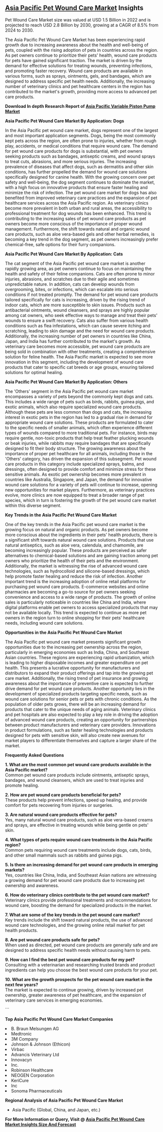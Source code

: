 <h2><a href="https://www.verifiedmarketreports.com/download-sample/?rid=369360&amp;utm_source=Github-Feb&amp;utm_medium=219" target="_blank">Asia Pacific Pet Wound Care Market</a> Insights</h2><p>Pet Wound Care Market size was valued at USD 1.5 Billion in 2022 and is projected to reach USD 2.8 Billion by 2030, growing at a CAGR of 8.5% from 2024 to 2030.</p><p><p>The Asia Pacific Pet Wound Care Market has been experiencing rapid growth due to increasing awareness about the health and well-being of pets, coupled with the rising adoption of pets in countries across the region. As pet owners continue to prioritize their pets' health, wound care products for pets have gained significant traction. The market is driven by the demand for effective solutions for treating wounds, preventing infections, and promoting faster recovery. Wound care products are available in various forms, such as sprays, ointments, gels, and bandages, which are designed to address specific pet health needs. Additionally, the increasing number of veterinary clinics and pet healthcare centers in the region has contributed to the market's growth, providing more access to advanced pet care products. <p><strong>Download In depth Research Report of <a href="https://www.verifiedmarketreports.com/download-sample/?rid=236118&amp;utm_source=Pulse-Dec&amp;utm_medium=219" target="_blank">Asia Pacific Variable Piston Pump Market</a></strong></p></p> <p><strong>Asia Pacific Pet Wound Care Market By Application: Dogs</strong></p> <p>In the Asia Pacific pet wound care market, dogs represent one of the largest and most important application segments. Dogs, being the most commonly kept pets across the region, are often prone to injuries, whether from rough play, accidents, or medical conditions that require wound care. The demand for pet wound care products for dogs is substantial, with pet owners seeking products such as bandages, antiseptic creams, and wound sprays to treat cuts, abrasions, and more serious injuries. The increasing prevalence of diseases that affect dogs, such as dermatitis and other skin conditions, has further propelled the demand for wound care solutions specifically designed for canine health. With the growing concern over pet safety and well-being, the dog segment continues to dominate the market, with a high focus on innovative products that ensure faster healing and minimize the risk of infection. The pet wound care market for dogs has also benefited from improved veterinary care practices and the expansion of pet healthcare services across the Asia Pacific region. As veterinary clinics become more prevalent in both urban and rural areas, the accessibility to professional treatment for dog wounds has been enhanced. This trend is contributing to the increasing sales of pet wound care products as pet owners become more conscious of the importance of proper wound management. Furthermore, the shift towards natural and organic wound care products, such as aloe vera-based gels and other herbal remedies, is becoming a key trend in the dog segment, as pet owners increasingly prefer chemical-free, safe options for their furry companions. <p><strong>Asia Pacific Pet Wound Care Market By Application: Cats</strong></p> <p>The cat segment of the Asia Pacific pet wound care market is another rapidly growing area, as pet owners continue to focus on maintaining the health and safety of their feline companions. Cats are often prone to minor injuries, abrasions, and scratches due to their agile and sometimes unpredictable nature. In addition, cats can develop wounds from overgrooming, bites, or infections, which can escalate into serious conditions if not treated promptly. The demand for pet wound care products tailored specifically for cats is increasing, driven by the rising trend of indoor cats, which are more susceptible to skin issues. Products such as antibacterial ointments, wound cleansers, and sprays are highly popular among cat owners, who seek effective ways to manage and treat their pets' wounds to ensure a swift recovery. Cats also suffer from various health conditions such as flea infestations, which can cause severe itching and scratching, leading to skin damage and the need for wound care products. Additionally, the increasing number of pet owners in countries like China, Japan, and India has further contributed to the market's growth. As veterinary care becomes more accessible, pet wound care products are being sold in combination with other treatments, creating a comprehensive solution for feline health. The Asia Pacific market is expected to see more innovation in this segment, including the development of wound care products that cater to specific cat breeds or age groups, ensuring tailored solutions for optimal healing. <p><strong>Asia Pacific Pet Wound Care Market By Application: Others</strong></p> <p>The 'Others' segment in the Asia Pacific pet wound care market encompasses a variety of pets beyond the commonly kept dogs and cats. This includes a wide range of pets such as birds, rabbits, guinea pigs, and exotic animals, which also require specialized wound care products. Although these pets are less common than dogs and cats, the increasing interest in exotic pets in the region has led to a gradual rise in demand for appropriate wound care solutions. These products are formulated to cater to the specific needs of smaller animals, which often experience different types of wounds compared to more traditional pets. For instance, birds may require gentle, non-toxic products that help treat feather plucking wounds or beak injuries, while rabbits may require bandages that are specifically designed to fit their body structure. The growing awareness about the importance of proper pet healthcare for all animals, including those in the 'Others' category, has driven the expansion of this subsegment. Pet wound care products in this category include specialized sprays, balms, and dressings, often designed to provide comfort and minimize stress for these sensitive animals. As exotic pet ownership becomes more prevalent in countries like Australia, Singapore, and Japan, the demand for innovative wound care solutions for a variety of pets will continue to increase, opening new opportunities for market players. Furthermore, as veterinary practices evolve, more clinics are now equipped to treat a broader range of pet species, which in turn is fostering the growth of the pet wound care market within this diverse segment. <p><strong>Key Trends in the Asia Pacific Pet Wound Care Market</strong></p> <p>One of the key trends in the Asia Pacific pet wound care market is the growing focus on natural and organic products. As pet owners become more conscious about the ingredients in their pets' health products, there is a significant shift towards natural wound care solutions. Products that use natural antiseptics, such as aloe vera, calendula, and chamomile, are becoming increasingly popular. These products are perceived as safer alternatives to chemical-based solutions and are gaining traction among pet owners who prioritize the health of their pets and the environment. Additionally, the market is witnessing the rise of advanced wound care technologies, such as hydrocolloid and silicone-based dressings, which help promote faster healing and reduce the risk of infection. Another important trend is the increasing adoption of online retail platforms for purchasing pet wound care products. E-commerce websites and online pharmacies are becoming a go-to source for pet owners seeking convenience and access to a wide range of products. The growth of online sales is particularly noticeable in countries like China and India, where digital platforms enable pet owners to access specialized products that may not be available locally. This trend is expected to continue as more pet owners in the region turn to online shopping for their pets' healthcare needs, including wound care solutions. <p><strong>Opportunities in the Asia Pacific Pet Wound Care Market</strong></p> <p>The Asia Pacific pet wound care market presents significant growth opportunities due to the increasing pet ownership across the region, particularly in emerging economies such as India, China, and Southeast Asian countries. These regions are experiencing rapid urbanization, which is leading to higher disposable incomes and greater expenditure on pet health. This presents a lucrative opportunity for manufacturers and distributors to expand their product offerings and tap into the growing pet care market. Additionally, the rising trend of pet insurance and growing awareness about the importance of preventive care is expected to further drive demand for pet wound care products. Another opportunity lies in the development of specialized products targeting specific needs, such as wound care solutions for senior pets or pets with chronic conditions. As the population of older pets grows, there will be an increasing demand for products that cater to the unique needs of aging animals. Veterinary clinics and pet hospitals are also expected to play a key role in driving the adoption of advanced wound care products, creating an opportunity for partnerships between product manufacturers and veterinary care providers. Innovations in product formulations, such as faster healing technologies and products designed for pets with sensitive skin, will also create new avenues for market players to differentiate themselves and capture a larger share of the market. <p><strong>Frequently Asked Questions</strong></p> <p><strong>1. What are the most common pet wound care products available in the Asia Pacific market?</strong><br>Common pet wound care products include ointments, antiseptic sprays, bandages, and wound cleansers, which are used to treat injuries and promote healing.</p> <p><strong>2. How are pet wound care products beneficial for pets?</strong><br>These products help prevent infections, speed up healing, and provide comfort for pets recovering from injuries or surgeries.</p> <p><strong>3. Are natural wound care products effective for pets?</strong><br>Yes, many natural wound care products, such as aloe vera-based creams and sprays, are effective in treating wounds while being gentle on pets' skin.</p> <p><strong>4. What types of pets require wound care treatments in the Asia Pacific region?</strong><br>Common pets requiring wound care treatments include dogs, cats, birds, and other small mammals such as rabbits and guinea pigs.</p> <p><strong>5. Is there an increasing demand for pet wound care products in emerging markets?</strong><br>Yes, countries like China, India, and Southeast Asian nations are witnessing a growing demand for pet wound care products due to increasing pet ownership and awareness.</p> <p><strong>6. How do veterinary clinics contribute to the pet wound care market?</strong><br>Veterinary clinics provide professional treatments and recommendations for wound care, boosting the demand for specialized products in the market.</p> <p><strong>7. What are some of the key trends in the pet wound care market?</strong><br>Key trends include the shift toward natural products, the use of advanced wound care technologies, and the growing online retail market for pet health products.</p> <p><strong>8. Are pet wound care products safe for pets?</strong><br>When used as directed, pet wound care products are generally safe and are designed to address specific health needs without causing harm to pets.</p> <p><strong>9. How can I find the best pet wound care products for my pet?</strong><br>Consulting with a veterinarian and researching trusted brands and product ingredients can help you choose the best wound care products for your pet.</p> <p><strong>10. What are the growth prospects for the pet wound care market in the next few years?</strong><br>The market is expected to continue growing, driven by increased pet ownership, greater awareness of pet healthcare, and the expansion of veterinary care services in emerging economies.</p> ```</p><p><strong>Top Asia Pacific Pet Wound Care Market Companies</strong></p><div data-test-id=""><p><li>B. Braun Melsungen AG</li><li> Medtronic</li><li> 3M Company</li><li> Johnson & Johnson (Ethicon)</li><li> Virbac</li><li> Advancis Veterinary Ltd</li><li> Innovacyn</li><li> Inc.</li><li> Robinson Healthcare</li><li> NEOGEN Corporation</li><li> KeriCure</li><li> Inc</li><li> Sonoma Pharmaceuticals</li></p><div><strong>Regional Analysis of&nbsp;Asia Pacific Pet Wound Care Market</strong></div><ul><li dir="ltr"><p dir="ltr">Asia Pacific (Global, China, and Japan, etc.)</p></li></ul><p><strong>For More Information or Query, Visit @&nbsp;</strong><strong><a href="https://www.verifiedmarketreports.com/product/pet-wound-care-market/?utm_source=Github-Feb&amp;utm_medium=219" target="_blank">Asia Pacific Pet Wound Care Market Insights Size And Forecast</a></strong></p></div><h2>&nbsp;</h2><div data-test-id="">&nbsp;</div>
